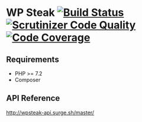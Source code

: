 # WP Steak [![Build Status](https://scrutinizer-ci.com/g/Apiki/wpsteak/badges/build.png?b=develop)](https://scrutinizer-ci.com/g/Apiki/wpsteak/build-status/develop) [![Scrutinizer Code Quality](https://scrutinizer-ci.com/g/Apiki/wpsteak/badges/quality-score.png?b=develop)](https://scrutinizer-ci.com/g/Apiki/wpsteak/?branch=develop) [![Code Coverage](https://scrutinizer-ci.com/g/Apiki/wpsteak/badges/coverage.png?b=develop)](https://scrutinizer-ci.com/g/Apiki/wpsteak/?branch=develop)
## Requirements
* PHP >= 7.2
* Composer
## API Reference
http://wpsteak-api.surge.sh/master/
